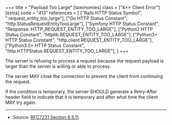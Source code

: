 +++
title = "Payload Too Large"
[taxonomies]
class = ["4&times;&times; Client Error"]
[extra]
code = "413"
references = [
    ["Rails HTTP Status Symbol", ":request_entity_too_large"],
    ["Go HTTP Status Constant", "http.StatusRequestEntityTooLarge"],
    ["Symfony HTTP Status Constant", "Response::HTTP_REQUEST_ENTITY_TOO_LARGE"],
    ["Python2 HTTP Status Constant", "httplib.REQUEST_ENTITY_TOO_LARGE"],
    ["Python3+ HTTP Status Constant", "http.client.REQUEST_ENTITY_TOO_LARGE"],
    ["Python3.5+ HTTP Status Constant", "http.HTTPStatus.REQUEST_ENTITY_TOO_LARGE"],
]
+++

The server is refusing to process a request because the request payload is larger than the server is willing or able to process.

The server MAY close the connection to prevent the client from continuing the request.

If the condition is temporary, the server SHOULD generate a Retry-After header field to indicate that it is temporary and after what time the client MAY try again.

---

* Source: [RFC7231 Section 6.5.11][1]

[1]: <http://tools.ietf.org/html/rfc7231#section-6.5.11>
